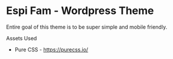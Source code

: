 # Espi Fam - Wordpress Theme

Entire goal of this theme is to be super simple and mobile friendly.

Assets Used

- Pure CSS - https://purecss.io/
